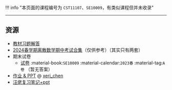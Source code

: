 !!! info "本页面的课程编号为 `CST11107`、`SE10009`，有类似课程但并未收录"

---

## 资源  
- [教材习题解答](https://api.mir6.com/api/lanzou?url=https://cqu-openlib.lanzout.com/iLSoO1wmveab&down=true)
- [2024春学期离散数学期中考试合集](https://api.mir6.com/api/lanzou?url=https://cqu-openlib.lanzout.com/iU0gV1wmve3e&down=true)（仅供参考）（其实只有两套）  
- 期末试卷  
    - [试卷](https://api.mir6.com/api/lanzou?url=https://cqu-openlib.lanzout.com/igb7A21nrd6d&down=true) :material-book:`SE10009` :material-calendar:`2023春` :material-tag:`A卷` （暂无答案） 
- [作业 & PPT](https://gitee.com/xeri_chen/discretemathcourse2022) @ [xeri_chen](../贡献者/xeri_chen.md)
- [汪佬复习笔记+ppt](https://api.mir6.com/api/lanzou?url=https://cqu-openlib.lanzout.com/iMkuJ1wmveja&down=true)  
